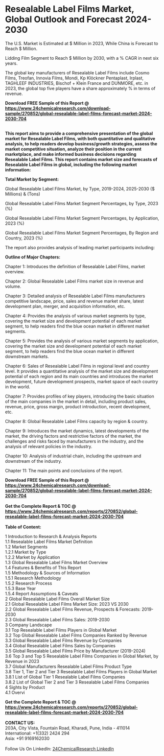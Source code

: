 <h1>Resealable Label Films Market, Global Outlook and Forecast 2024-2030</h1><p>
The U.S. Market is Estimated at $ Million in 2023, While China is Forecast to Reach $ Million.</p><p>
Lidding Film Segment to Reach $ Million by 2030, with a % CAGR in next six years.</p><p>
The global key manufacturers of Resealable Label Films include Cosmo Films, Treofan, Innovia Films, Mondi, Kp Klöckner Pentaplast, Irplast, TAGHLEEF INDUSTRIES, Bischof + Klein France and DUNMORE, etc. in 2023, the global top five players have a share approximately % in terms of revenue.</p><div><b>Download FREE Sample of this Report @ 
            <a href="https://www.24chemicalresearch.com/download-sample/270852/global-resealable-label-films-forecast-market-2024-2030-704">
            https://www.24chemicalresearch.com/download-sample/270852/global-resealable-label-films-forecast-market-2024-2030-704</a></b></div><br><p>
<strong>This report aims to provide a comprehensive presentation of the global market for Resealable Label Films, with both quantitative and qualitative analysis, to help readers develop business/growth strategies, assess the market competitive situation, analyze their position in the current marketplace, and make informed business decisions regarding Resealable Label Films. This report contains market size and forecasts of Resealable Label Films in global, including the following market information:</strong>
</p><p>
<strong>Total Market by Segment:</strong></p><p>
Global Resealable Label Films Market, by Type, 2019-2024, 2025-2030 ($ Millions) &amp; (Tons)</p><p>
Global Resealable Label Films Market Segment Percentages, by Type, 2023 (%)</p><p>
</p><p>
Global Resealable Label Films Market Segment Percentages, by Application, 2023 (%)</p><p>
</p><p>
Global Resealable Label Films Market Segment Percentages, By Region and Country, 2023 (%)</p><p>
</p><p>
The report also provides analysis of leading market participants including:</p><p>
</p><p>
</p><p>
</p><p><strong>Outline of Major Chapters:</strong></p><p>
</p><p>Chapter 1: Introduces the definition of Resealable Label Films, market overview.</p><p>
Chapter 2: Global Resealable Label Films market size in revenue and volume.</p><p>
Chapter 3: Detailed analysis of Resealable Label Films manufacturers competitive landscape, price, sales and revenue market share, latest development plan, merger, and acquisition information, etc.</p><p>
Chapter 4: Provides the analysis of various market segments by type, covering the market size and development potential of each market segment, to help readers find the blue ocean market in different market segments.</p><p>
Chapter 5: Provides the analysis of various market segments by application, covering the market size and development potential of each market segment, to help readers find the blue ocean market in different downstream markets.</p><p>
Chapter 6: Sales of Resealable Label Films in regional level and country level. It provides a quantitative analysis of the market size and development potential of each region and its main countries and introduces the market development, future development prospects, market space of each country in the world.</p><p>
Chapter 7: Provides profiles of key players, introducing the basic situation of the main companies in the market in detail, including product sales, revenue, price, gross margin, product introduction, recent development, etc.</p><p>
Chapter 8: Global Resealable Label Films capacity by region &amp; country.</p><p>
Chapter 9: Introduces the market dynamics, latest developments of the market, the driving factors and restrictive factors of the market, the challenges and risks faced by manufacturers in the industry, and the analysis of relevant policies in the industry.</p><p>
Chapter 10: Analysis of industrial chain, including the upstream and downstream of the industry.</p><p>
Chapter 11: The main points and conclusions of the report.</p><div><b>Download FREE Sample of this Report @ 
            <a href="https://www.24chemicalresearch.com/download-sample/270852/global-resealable-label-films-forecast-market-2024-2030-704">
            https://www.24chemicalresearch.com/download-sample/270852/global-resealable-label-films-forecast-market-2024-2030-704</a></b></div><br><div><b>Get the Complete Report & TOC @ 
            <a href="https://www.24chemicalresearch.com/reports/270852/global-resealable-label-films-forecast-market-2024-2030-704">
            https://www.24chemicalresearch.com/reports/270852/global-resealable-label-films-forecast-market-2024-2030-704</a></b></div><br>
            <b>Table of Content:</b><p>1 Introduction to Research & Analysis Reports<br />
    1.1 Resealable Label Films Market Definition<br />
    1.2 Market Segments<br />
        1.2.1 Market by Type<br />
        1.2.2 Market by Application<br />
    1.3 Global Resealable Label Films Market Overview<br />
    1.4 Features & Benefits of This Report<br />
    1.5 Methodology & Sources of Information<br />
        1.5.1 Research Methodology<br />
        1.5.2 Research Process<br />
        1.5.3 Base Year<br />
        1.5.4 Report Assumptions & Caveats<br />
2 Global Resealable Label Films Overall Market Size<br />
    2.1 Global Resealable Label Films Market Size: 2023 VS 2030<br />
    2.2 Global Resealable Label Films Revenue, Prospects & Forecasts: 2019-2030<br />
    2.3 Global Resealable Label Films Sales: 2019-2030<br />
3 Company Landscape<br />
    3.1 Top Resealable Label Films Players in Global Market<br />
    3.2 Top Global Resealable Label Films Companies Ranked by Revenue<br />
    3.3 Global Resealable Label Films Revenue by Companies<br />
    3.4 Global Resealable Label Films Sales by Companies<br />
    3.5 Global Resealable Label Films Price by Manufacturer (2019-2024)<br />
    3.6 Top 3 and Top 5 Resealable Label Films Companies in Global Market, by Revenue in 2023<br />
    3.7 Global Manufacturers Resealable Label Films Product Type<br />
    3.8 Tier 1, Tier 2 and Tier 3 Resealable Label Films Players in Global Market<br />
        3.8.1 List of Global Tier 1 Resealable Label Films Companies<br />
        3.8.2 List of Global Tier 2 and Tier 3 Resealable Label Films Companies<br />
4 Sights by Product<br />
    4.1 Overvi</p><div><b>Get the Complete Report & TOC @ 
            <a href="https://www.24chemicalresearch.com/reports/270852/global-resealable-label-films-forecast-market-2024-2030-704">
            https://www.24chemicalresearch.com/reports/270852/global-resealable-label-films-forecast-market-2024-2030-704</a></b></div><br><b>CONTACT US:</b><br>
            203A, City Vista, Fountain Road, Kharadi, Pune, India - 411014<br>
            International: +1(332) 2424 294<br>
            Asia: +91 9169162030 <br><br>
            Follow Us On LinkedIn: <a href="https://www.linkedin.com/company/24chemicalresearch/">24ChemicalResearch LinkedIn</a>